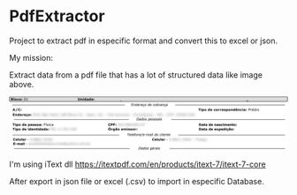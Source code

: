 # PdfExtractor
Project to extract pdf in especific format and convert this to excel or json.

My mission:

Extract data from a pdf file that has a lot of structured data like image above.

![Image](/page.png)

I'm using iText dll https://itextpdf.com/en/products/itext-7/itext-7-core

After export in json file or excel (.csv) to import in especific Database.
